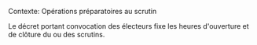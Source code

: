 Contexte: Opérations préparatoires au scrutin

Le décret portant convocation des électeurs fixe les heures d'ouverture et de clôture du ou des scrutins.